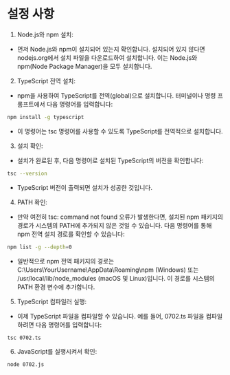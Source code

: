 # 설정 사항

1. Node.js와 npm 설치:

- 먼저 Node.js와 npm이 설치되어 있는지 확인합니다. 설치되어 있지 않다면 nodejs.org에서 설치 파일을 다운로드하여 설치합니다. 이는 Node.js와 npm(Node Package Manager)을 모두 설치합니다.

2. TypeScript 전역 설치:

- npm을 사용하여 TypeScript를 전역(global)으로 설치합니다. 터미널이나 명령 프롬프트에서 다음 명령어를 입력합니다:

```bash
npm install -g typescript
```

- 이 명령어는 tsc 명령어를 사용할 수 있도록 TypeScript를 전역적으로 설치합니다.

3. 설치 확인:

- 설치가 완료된 후, 다음 명령어로 설치된 TypeScript의 버전을 확인합니다:

```bash
tsc --version
```

- TypeScript 버전이 출력되면 설치가 성공한 것입니다.

4. PATH 확인:

- 만약 여전히 tsc: command not found 오류가 발생한다면, 설치된 npm 패키지의 경로가 시스템의 PATH에 추가되지 않은 것일 수 있습니다. 다음 명령어를 통해 npm 전역 설치 경로를 확인할 수 있습니다:

```bash
npm list -g --depth=0
```

- 일반적으로 npm 전역 패키지의 경로는 C:\Users\YourUsername\AppData\Roaming\npm (Windows) 또는 /usr/local/lib/node_modules (macOS 및 Linux)입니다. 이 경로를 시스템의 PATH 환경 변수에 추가합니다.

5. TypeScript 컴파일러 실행:

- 이제 TypeScript 파일을 컴파일할 수 있습니다. 예를 들어, 0702.ts 파일을 컴파일하려면 다음 명령어를 입력합니다:

```bash
tsc 0702.ts
```

6. JavaScript를 실행시켜서 확인:

```bash
node 0702.js
```
